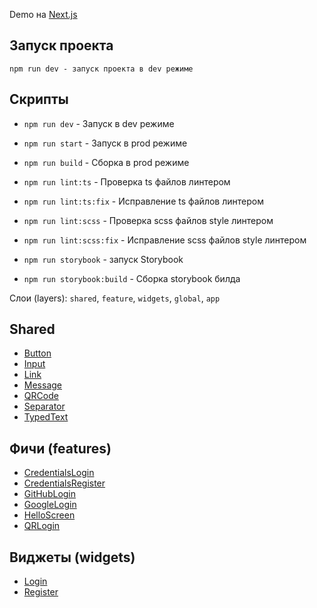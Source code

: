 Demo на [Next.js](https://nextjs.org/)

## Запуск проекта

```
npm run dev - запуск проекта в dev режиме
```

## Скрипты

- `npm run dev` - Запуск в dev режиме
- `npm run start` - Запуск в prod режиме
- `npm run build` - Сборка в prod режиме

- `npm run lint:ts` - Проверка ts файлов линтером
- `npm run lint:ts:fix` - Исправление ts файлов линтером

- `npm run lint:scss` - Проверка scss файлов style линтером
- `npm run lint:scss:fix` - Исправление scss файлов style линтером

- `npm run storybook` - запуск Storybook
- `npm run storybook:build` - Сборка storybook билда

Cлои (layers): `shared`, `feature`, `widgets`, `global`, `app`

## Shared

- [Button](/src/shared/ui/Button)
- [Input](/src/shared/ui/Input)
- [Link](/src/shared/ui/Link)
- [Message](/src/shared/ui/Message)
- [QRCode](/src/shared/ui/QRCode)
- [Separator](/src/shared/ui/Separator)
- [TypedText](/src/shared/ui/TypedText)

## Фичи (features)

- [CredentialsLogin](/src/feature/CredentialsLogin)
- [CredentialsRegister](/src/feature/CredentialsRegister)
- [GitHubLogin](/src/feature/GitHubLogin)
- [GoogleLogin](/src/feature/GoogleLogin)
- [HelloScreen](/src/feature/HelloScreen)
- [QRLogin](/src/feature/QRLogin)

## Виджеты (widgets)

- [Login](/src/widgets/Login)
- [Register](/src/widgets/Register)


